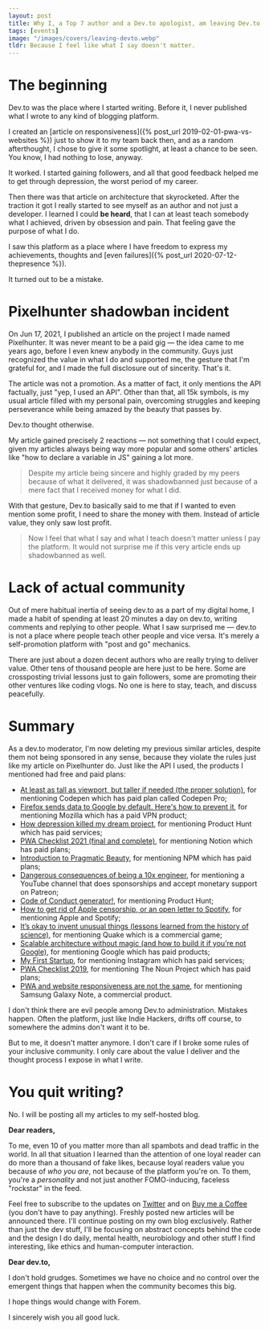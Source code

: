 ```yaml
---
layout: post
title: Why I, a Top 7 author and a Dev.to apologist, am leaving Dev.to
tags: [events]
image: "/images/covers/leaving-devto.webp"
tldr: Because I feel like what I say doesn't matter.
---
```


# The beginning

Dev.to was the place where I started writing. Before it, I never published what I wrote to any kind of blogging platform.

I created an [article on responsiveness]({% post_url 2019-02-01-pwa-vs-websites %}) just to show it to my team back then, and as a random afterthought, I chose to give it some spotlight, at least a chance to be seen. You know, I had nothing to lose, anyway.

It worked. I started gaining followers, and all that good feedback helped me to get through depression, the worst period of my career.

Then there was that article on architecture that skyrocketed. After the traction it got I really started to see myself as an author and not just a developer. I learned ‌I could **be heard**, that I can at least teach somebody what I achieved, driven by obsession and pain. That feeling gave the purpose of what I do.

I saw this platform as a place where I have freedom to express my achievements, thoughts and [even failures]({% post_url 2020-07-12-thepresence %}).

It turned out to be a mistake.

# Pixelhunter shadowban incident

On Jun 17, 2021, I published an article on the project I made named Pixelhunter. It was never meant to be a paid gig — the idea came to me years ago, before I even knew anybody in the community. Guys just recognized the value in what I do and supported me, the gesture that I'm grateful for, and I made the full disclosure out of sincerity. That's it.

The article was not a promotion. As a matter of fact, it only mentions the API factually, just "yep, I used an API". Other than that, all 15k symbols, is my usual article filled with my personal pain, overcoming struggles and keeping perseverance while being amazed by the beauty that passes by.

Dev.to thought otherwise.

My article gained precisely 2 reactions — not something that I could expect, given my articles always being way more popular and some others' articles like "how to declare a variable in JS" gaining a lot more.

> Despite my article being sincere and highly graded by my peers because of what it delivered, it was shadowbanned just because of a mere fact that I received money for what I did.

With that gesture, Dev.to basically said to me that if I wanted to even mention some profit, I need to share the money with them. Instead of article value, they only saw lost profit.

> Now I feel that what I say and what I teach doesn't matter unless I pay the platform. It would not surprise me if this very article ends up shadowbanned as well.

# Lack of actual community

Out of mere habitual inertia of seeing dev.to as a part of my digital home, I made a habit of spending at least 20 minutes a day on dev.to, writing comments and replying to other people. What I saw surprised me — dev.to is not a place where people teach other people and vice versa. It's merely a self-promotion platform with "post and go" mechanics.

There are just about a dozen decent authors who are really trying to deliver value. Other tens of thousand people are here just to be here. Some are crossposting trivial lessons just to gain followers, some are promoting their other ventures like coding vlogs. No one is here to stay, teach, and discuss peacefully.

# Summary

As a dev.to moderator, I'm now deleting my previous similar articles, despite them not being sponsored in any sense, because they violate the rules just like my article on Pixelhunter do. Just like the API I used, the products I mentioned had free and paid plans:

-  [At least as tall as viewport, but taller if needed (the proper solution)](https://dev.to/mvoloskov/at-least-as-tall-as-viewport-but-taller-if-needed-the-proper-solution-3n3c), for mentioning Codepen which has paid plan called Codepen Pro;
-  [Firefox sends data to Google by default. Here's how to prevent it](https://dev.to/mvoloskov/firefox-is-sending-data-to-google-by-default-here-s-how-to-prevent-it-39cf), for mentioning Mozilla which has a paid VPN product;
-  [How depression killed my dream project](https://dev.to/mvoloskov/how-depression-killed-my-dream-project-59oi), for mentioning Product Hunt which has paid services;
-  [PWA Checklist 2021 (final and complete)](https://dev.to/mvoloskov/pwa-checklist-2020-final-and-complete-8hi), for mentioning Notion which has paid plans;
-  [Introduction to Pragmatic Beauty](https://dev.to/mvoloskov/introduction-to-pragmatic-beauty-ei4), for mentioning NPM which has paid plans;
-  [Dangerous consequences of being a 10x engineer](https://dev.to/mvoloskov/dangerous-consequences-of-being-a-10x-engineer-3ge3), for mentioning a YouTube channel that does sponsorships and accept monetary support on Patreon;
-  [Code of Conduct generator!](https://dev.to/mvoloskov/code-of-conduct-generator-plm), for mentioning Product Hunt;
-  [How to get rid of Apple censorship, or an open letter to Spotify](https://dev.to/mvoloskov/how-to-get-rid-of-apple-censorship-or-an-open-letter-to-spotify-51h3), for mentioning Apple and Spotify;
-  [It’s okay to invent unusual things (lessons learned from the history of science)](https://dev.to/mvoloskov/its-okay-to-invent-unusual-things-lessons-learned-from-history-of-science-3lme), for mentioning Quake which is a commercial game;
-  [Scalable architecture without magic (and how to build it if you’re not Google)](https://dev.to/mvoloskov/scalable-architecture-without-magic-and-how-to-build-it-if-youre-not-google-336a), for mentioning Google which has paid products;
-  [My First Startup](https://dev.to/mvoloskov/my-first-startup-4i8o), for mentioning Instagram which has paid services;
-  [PWA Checklist 2019](https://dev.to/mvoloskov/pwa-checklist-2019-25j4), for mentioning The Noun Project which has paid plans;
-  [PWA and website responsiveness are not the same](https://dev.to/mvoloskov/pwa-and-website-responsiveness-are-not-the-same-44pc), for mentioning Samsung Galaxy Note, a commercial product.

I don't think there are evil people among Dev.to administration. Mistakes happen. Often the platform, just like Indie Hackers, drifts off course, to somewhere the admins don't want it to be.

But to me, it doesn't matter anymore. I don't care if I broke some rules of your inclusive community. I only care about the value I deliver and the thought process I expose in what I write.

# You quit writing?

No. I will be posting all my articles to my self-hosted blog.

**Dear readers,**

To me, even 10 of you matter more than all spambots and dead traffic in the world. In all that situation I learned than the attention of one loyal reader can do more than a thousand of fake likes, because loyal readers value you because of _who you are_, not because of the platform you're on. To them, you're a _personality_ and not just another FOMO-inducing, faceless "rockstar" in the feed.

Feel free to subscribe to the updates on [Twitter](https://twitter.com/mvoloskov) and on [Buy me a Coffee](https://www.buymeacoffee.com/mvoloskov) (you don't have to pay anything). Freshly posted new articles will be announced there. I'll continue posting on my own blog exclusively. Rather than just the dev stuff, I'll be focusing on abstract concepts behind the code and the design I do daily, mental health, neurobiology and other stuff I find interesting, like ethics and human-computer interaction.

**Dear dev.to,**

I don't hold grudges. Sometimes we have no choice and no control over the emergent things that happen when the community becomes this big.

I hope things would change with Forem.

I sincerely wish you all good luck.
